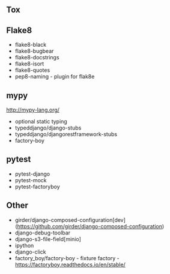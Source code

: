 ## Tox

## Flake8
- flake8-black
- flake8-bugbear
- flake8-docstrings
- flake8-isort
- flake8-quotes
- pep8-naming - plugin for flak8e

## mypy
http://mypy-lang.org/
- optional static typing
- typeddjango/django-stubs
- typeddjango/djangorestframework-stubs
- factory-boy

## pytest
- pytest-django
- pytest-mock
- pytest-factoryboy

## Other
- girder/django-composed-configuration[dev] (https://github.com/girder/django-composed-configuration)
- django-debug-toolbar
- django-s3-file-field[minio]
- ipython
- django-click
- factory_boy/factory-boy - fixture factory - https://factoryboy.readthedocs.io/en/stable/